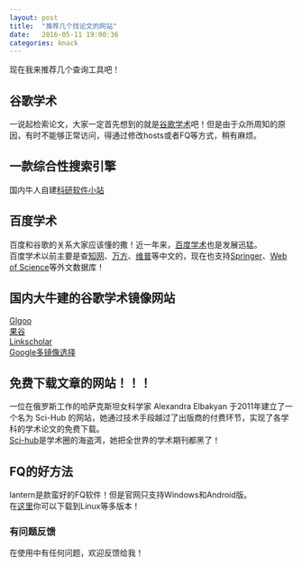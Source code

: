 ```yaml
---
layout: post
title:  "推荐几个找论文的网站"
date:   2016-05-11 19:00:36
categories: knack
---
```



现在我来推荐几个查询工具吧！

## 谷歌学术
一说起检索论文，大家一定首先想到的就是[谷歌学术](https://scholar.google.com/)吧！但是由于众所周知的原因，有时不能够正常访问，得通过修改hosts或者FQ等方式，稍有麻烦。  

## 一款综合性搜索引擎
国内牛人自建[科研软件小站](http://so.sciencesoft.cn/)  

## 百度学术
百度和谷歌的关系大家应该懂的撒！近一年来，[百度学术](http://xueshu.baidu.com/)也是发展迅猛。  
百度学术以前主要是查[知网](http://www.cnki.net/)、[万方](http://www.wanfangdata.com.cn/)、[维普](http://www.cqvip.com/)等中文的，现在也支持[Springer](http://link.springer.com/)、[Web of Science](www.webofknowledge.com/)等外文数据库！

## 国内大牛建的谷歌学术镜像网站
[Glgoo](https://xueshu.glgoo.com/)  
[果谷](http://g.linkscholar.org/)  
[Linkscholar](http://g.linkscholar.org/)  
[Google多镜像选择](http://dir.scmor.com/google/)  

## 免费下载文章的网站！！！
一位在俄罗斯工作的哈萨克斯坦女科学家 Alexandra Elbakyan 于2011年建立了一个名为 Sci-Hub 的网站，她通过技术手段越过了出版商的付费环节，实现了各学科的学术论文的免费下载。  
[Sci-hub](http://sci-hub.cc/)是学术圈的海盗湾，她把全世界的学术期刊都黑了！

## FQ的好方法
lantern是款蛮好的FQ软件！但是官网只支持Windows和Android版。  
在[这里](https://github.com/getlantern/lantern)你可以下载到Linux等多版本！



### 有问题反馈
在使用中有任何问题，欢迎反馈给我！
